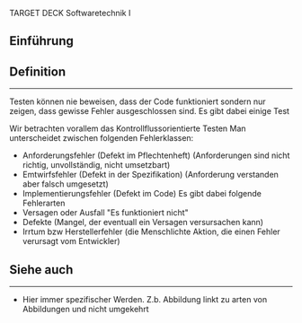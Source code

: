 
TARGET DECK
Softwaretechnik I

Einführung
--
## Definition
***
Testen können nie beweisen, dass der Code funktioniert sondern nur zeigen, dass gewisse Fehler ausgeschlossen sind.
Es gibt dabei einige Test

Wir betrachten vorallem das Kontrollflussorientierte Testen
Man unterscheidet zwischen folgenden Fehlerklassen:
- Anforderungsfehler (Defekt im Pflechtenheft) (Anforderungen sind nicht richtig, unvollständig, nicht umsetzbart)
- Emtwirfsfehler (Defekt in der Spezifikation) (Anforderung verstanden aber falsch umgesetzt)
- Implementierungsfehler (Defekt im Code)
Es gibt dabei folgende Fehlerarten
- Versagen oder Ausfall "Es funktioniert nicht"
- Defekte (Mangel, der eventuall ein Versagen versursachen kann)
- Irrtum bzw Herstellerfehler (die Menschlichte Aktion, die einen Fehler verursagt vom Entwickler)
## Siehe auch
***
* Hier immer spezifischer Werden. Z.b. Abbildung linkt zu arten von Abbildungen und nicht umgekehrt